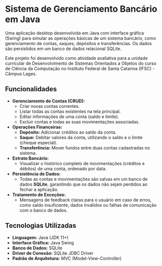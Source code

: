 # Sistema de Gerenciamento Bancário em Java

Uma aplicação desktop desenvolvida em Java com interface gráfica (Swing) para simular as operações básicas de um sistema bancário, como gerenciamento de contas, saques, depósitos e transferências. Os dados são persistidos em um banco de dados relacional SQLite.

Este projeto foi desenvolvido como atividade avaliativa para a unidade curricular de Desenvolvimento de Sistemas Orientados a Objetos do curso de Ciência da Computação no Instituto Federal de Santa Catarina (IFSC) - Câmpus Lages.

## Funcionalidades

- **Gerenciamento de Contas (CRUD):**
  - Criar novas contas correntes.
  - Listar todas as contas existentes na tela principal.
  - Editar informações de uma conta (saldo e limite).
  - Excluir contas e todas as suas movimentações associadas.
- **Operações Financeiras:**
  - **Depósito:** Adicionar créditos ao saldo da conta.
  - **Saque:** Debitar valores da conta, utilizando o saldo e o limite (cheque especial).
  - **Transferência:** Mover fundos entre duas contas cadastradas no sistema.
- **Extrato Bancário:**
  - Visualizar o histórico completo de movimentações (créditos e débitos) de uma conta, ordenado por data.
- **Persistência de Dados:**
  - Todas as contas e movimentações são salvas em um banco de dados **SQLite**, garantindo que os dados não sejam perdidos ao fechar a aplicação.
- **Tratamento de Exceções:**
  - Mensagens de feedback claras para o usuário em caso de erros, como saldo insuficiente, dados inválidos ou falhas de comunicação com o banco de dados.

## Tecnologias Utilizadas

- **Linguagem:** Java (JDK 11+)
- **Interface Gráfica:** Java Swing
- **Banco de Dados:** SQLite
- **Driver de Conexão:** SQLite JDBC Driver
- **Padrão de Arquitetura:** MVC (Model-View-Controller)
